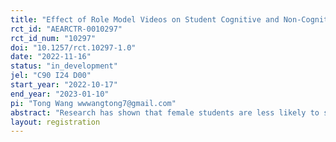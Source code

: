 ```yaml
---
title: "Effect of Role Model Videos on Student Cognitive and Non-Cognitive Outcomes"
rct_id: "AEARCTR-0010297"
rct_id_num: "10297"
doi: "10.1257/rct.10297-1.0"
date: "2022-11-16"
status: "in_development"
jel: "C90 I24 D00"
start_year: "2022-10-17"
end_year: "2023-01-10"
pi: "Tong Wang wwwangtong7@gmail.com"
abstract: "Research has shown that female students are less likely to study STEM fields and more likely to perform worse on tests for STEM-related disciplines compared to male students. Previous studies have shown that role model interventions – which expose students to information about inspirational individuals of the same gender, race, or background – could have a positive impact on those students’ academic performance. We conduct a randomized controlled trial in China to determine the effect of a role model intervention on students. Our contribution to the literature is to test the effect not only on cognitive (academic) student outcomes but also on non-cognitive (personality) outcomes. We control for grading bias when measuring cognitive outcomes through an academic exam, and we also control for a myriad of parent and teacher characteristics that may affect student outcomes. "
layout: registration
---
```


